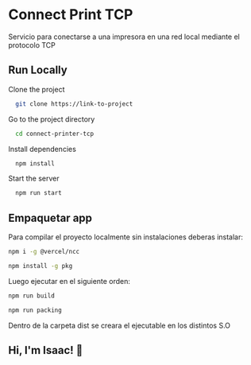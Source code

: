 
# Connect Print TCP

Servicio para conectarse a una impresora en una red local mediante el protocolo TCP



## Run Locally

Clone the project

```bash
  git clone https://link-to-project
```

Go to the project directory

```bash
  cd connect-printer-tcp
```

Install dependencies

```bash
  npm install
```

Start the server

```bash
  npm run start
```


## Empaquetar app

Para compilar el proyecto localmente sin instalaciones deberas instalar:


```bash
npm i -g @vercel/ncc

```
```bash
npm install -g pkg

```

Luego ejecutar en el siguiente orden:

```bash
npm run build  

```
```bash
npm run packing

```

Dentro de la carpeta dist se creara el ejecutable en los distintos S.O



## Hi, I'm Isaac! 👋


